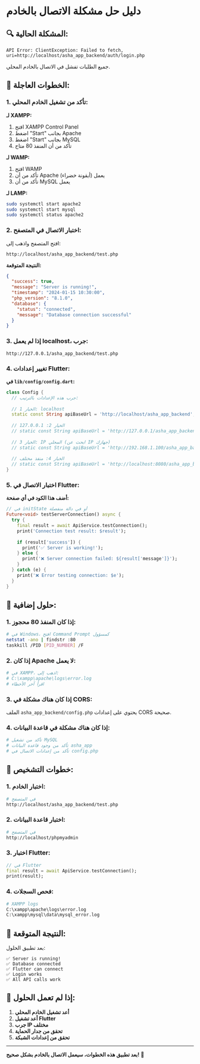 # دليل حل مشكلة الاتصال بالخادم

## 🔍 **المشكلة الحالية:**

```
API Error: ClientException: Failed to fetch,
uri=http://localhost/asha_app_backend/auth/login.php
```

جميع الطلبات تفشل في الاتصال بالخادم المحلي.

## 🚨 **الخطوات العاجلة:**

### 1. **تأكد من تشغيل الخادم المحلي:**

**لـ XAMPP:**
1. افتح XAMPP Control Panel
2. اضغط "Start" بجانب Apache
3. اضغط "Start" بجانب MySQL
4. تأكد من أن المنفذ 80 متاح

**لـ WAMP:**
1. افتح WAMP
2. تأكد من أن Apache يعمل (أيقونة خضراء)
3. تأكد من أن MySQL يعمل

**لـ LAMP:**
```bash
sudo systemctl start apache2
sudo systemctl start mysql
sudo systemctl status apache2
```

### 2. **اختبار الاتصال في المتصفح:**

افتح المتصفح واذهب إلى:
```
http://localhost/asha_app_backend/test.php
```

**النتيجة المتوقعة:**
```json
{
  "success": true,
  "message": "Server is running!",
  "timestamp": "2024-01-15 10:30:00",
  "php_version": "8.1.0",
  "database": {
    "status": "connected",
    "message": "Database connection successful"
  }
}
```

### 3. **إذا لم يعمل localhost، جرب:**

```
http://127.0.0.1/asha_app_backend/test.php
```

### 4. **تغيير إعدادات Flutter:**

**في `lib/config/config.dart`:**
```dart
class Config {
  // جرب هذه الإعدادات بالترتيب:
  
  // الخيار 1: localhost
  static const String apiBaseUrl = 'http://localhost/asha_app_backend';
  
  // الخيار 2: 127.0.0.1
  // static const String apiBaseUrl = 'http://127.0.0.1/asha_app_backend';
  
  // الخيار 3: IP المحلي (ابحث عن IP جهازك)
  // static const String apiBaseUrl = 'http://192.168.1.100/asha_app_backend';
  
  // الخيار 4: منفذ مختلف
  // static const String apiBaseUrl = 'http://localhost:8080/asha_app_backend';
}
```

### 5. **اختبار الاتصال في Flutter:**

**أضف هذا الكود في أي صفحة:**
```dart
// في initState أو في دالة منفصلة
Future<void> testServerConnection() async {
  try {
    final result = await ApiService.testConnection();
    print('Connection test result: $result');
    
    if (result['success']) {
      print('✅ Server is working!');
    } else {
      print('❌ Server connection failed: ${result['message']}');
    }
  } catch (e) {
    print('❌ Error testing connection: $e');
  }
}
```

## 🔧 **حلول إضافية:**

### 1. **إذا كان المنفذ 80 محجوز:**
```bash
# في Windows، افتح Command Prompt كمسؤول
netstat -ano | findstr :80
taskkill /PID [PID_NUMBER] /F
```

### 2. **إذا كان Apache لا يعمل:**
```bash
# في XAMPP، اذهب إلى:
# C:\xampp\apache\logs\error.log
# اقرأ آخر الأخطاء
```

### 3. **إذا كان هناك مشكلة في CORS:**
الملف `asha_app_backend/config.php` يحتوي على إعدادات CORS صحيحة.

### 4. **إذا كان هناك مشكلة في قاعدة البيانات:**
```bash
# تأكد من تشغيل MySQL
# تأكد من وجود قاعدة البيانات asha_app
# تأكد من إعدادات الاتصال في config.php
```

## 📝 **خطوات التشخيص:**

### 1. **اختبار الخادم:**
```bash
# في المتصفح
http://localhost/asha_app_backend/test.php
```

### 2. **اختبار قاعدة البيانات:**
```bash
# في المتصفح
http://localhost/phpmyadmin
```

### 3. **اختبار Flutter:**
```dart
// في Flutter
final result = await ApiService.testConnection();
print(result);
```

### 4. **فحص السجلات:**
```bash
# XAMPP logs
C:\xampp\apache\logs\error.log
C:\xampp\mysql\data\mysql_error.log
```

## 🎯 **النتيجة المتوقعة:**

بعد تطبيق الحلول:
```
✅ Server is running!
✅ Database connected
✅ Flutter can connect
✅ Login works
✅ All API calls work
```

## 🚨 **إذا لم تعمل الحلول:**

1. **أعد تشغيل الخادم المحلي**
2. **أعد تشغيل Flutter**
3. **جرب IP مختلف**
4. **تحقق من جدار الحماية**
5. **تحقق من إعدادات الشبكة**

---

**بعد تطبيق هذه الخطوات، سيعمل الاتصال بالخادم بشكل صحيح!** 🎉 